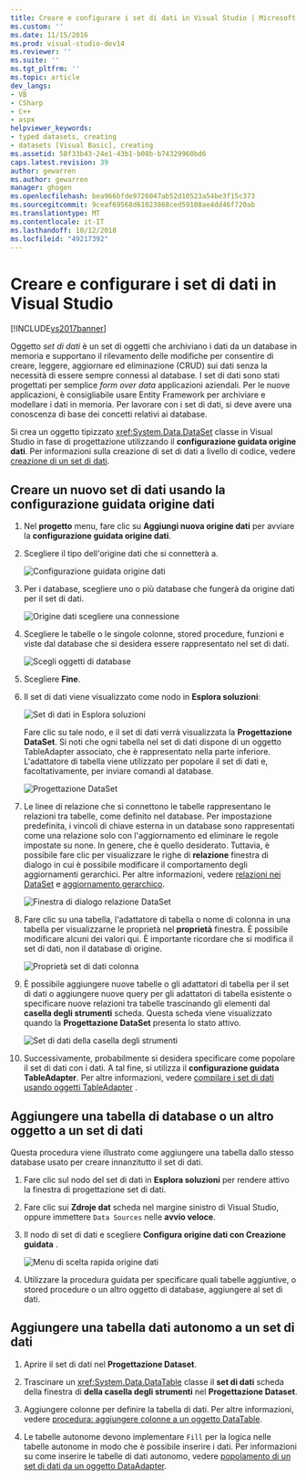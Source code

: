 ```yaml
---
title: Creare e configurare i set di dati in Visual Studio | Microsoft Docs
ms.custom: ''
ms.date: 11/15/2016
ms.prod: visual-studio-dev14
ms.reviewer: ''
ms.suite: ''
ms.tgt_pltfrm: ''
ms.topic: article
dev_langs:
- VB
- CSharp
- C++
- aspx
helpviewer_keywords:
- typed datasets, creating
- datasets [Visual Basic], creating
ms.assetid: 58f33b43-24e1-43b1-b08b-b74329960bd6
caps.latest.revision: 39
author: gewarren
ms.author: gewarren
manager: ghogen
ms.openlocfilehash: bea966bfde9726047ab52d10523a54be3f15c373
ms.sourcegitcommit: 9ceaf69568d61023868ced59108ae4dd46f720ab
ms.translationtype: MT
ms.contentlocale: it-IT
ms.lasthandoff: 10/12/2018
ms.locfileid: "49217392"
---
```

# <a name="create-and-configure-datasets-in-visual-studio"></a>Creare e configurare i set di dati in Visual Studio
[!INCLUDE[vs2017banner](../includes/vs2017banner.md)]

  
Oggetto *set di dati* è un set di oggetti che archiviano i dati da un database in memoria e supportano il rilevamento delle modifiche per consentire di creare, leggere, aggiornare ed eliminazione (CRUD) sui dati senza la necessità di essere sempre connessi al database. I set di dati sono stati progettati per semplice *form over data* applicazioni aziendali. Per le nuove applicazioni, è consigliabile usare Entity Framework per archiviare e modellare i dati in memoria. Per lavorare con i set di dati, si deve avere una conoscenza di base dei concetti relativi ai database.  
  
 Si crea un oggetto tipizzato <xref:System.Data.DataSet> classe in Visual Studio in fase di progettazione utilizzando il **configurazione guidata origine dati**. Per informazioni sulla creazione di set di dati a livello di codice, vedere [creazione di un set di dati](http://msdn.microsoft.com/library/57629d8f-393e-4677-8b83-29ffde27f5fc).  
  
## <a name="create-a-new-dataset-by-using-the-data-source-configuration-wizard"></a>Creare un nuovo set di dati usando la configurazione guidata origine dati  
  
1.  Nel **progetto** menu, fare clic su **Aggiungi nuova origine dati** per avviare la **configurazione guidata origine dati**.  
  
2.  Scegliere il tipo dell'origine dati che si connetterà a.  
  
     ![Configurazione guidata origine dati](../data-tools/media/data-source-configuration-wizard.png "configurazione guidata origine dati")  
  
3.  Per i database, scegliere uno o più database che fungerà da origine dati per il set di dati.  
  
     ![Origine dati scegliere una connessione](../data-tools/media/data-source-choose-a-connection.png "origine dati scegliere una connessione")  
  
4.  Scegliere le tabelle o le singole colonne, stored procedure, funzioni e viste dal database che si desidera essere rappresentato nel set di dati.  
  
     ![Scegli oggetti di database](../data-tools/media/raddata-chose-objects.png "raddata scegliere oggetti")  
  
5.  Scegliere **Fine**.  
  
6.  Il set di dati viene visualizzato come nodo in **Esplora soluzioni**:  
  
     ![Set di dati in Esplora soluzioni](../data-tools/media/dataset-in-solution-explorer.png "set di dati in Esplora soluzioni")  
  
     Fare clic su tale nodo, e il set di dati verrà visualizzata la **Progettazione DataSet**. Si noti che ogni tabella nel set di dati dispone di un oggetto TableAdapter associato, che è rappresentato nella parte inferiore. L'adattatore di tabella viene utilizzato per popolare il set di dati e, facoltativamente, per inviare comandi al database.  
  
     ![Progettazione DataSet](../data-tools/media/dataset-designer.png "Progettazione DataSet")  
  
7.  Le linee di relazione che si connettono le tabelle rappresentano le relazioni tra tabelle, come definito nel database. Per impostazione predefinita, i vincoli di chiave esterna in un database sono rappresentati come una relazione solo con l'aggiornamento ed eliminare le regole impostate su none. In genere, che è quello desiderato. Tuttavia, è possibile fare clic per visualizzare le righe di **relazione** finestra di dialogo in cui è possibile modificare il comportamento degli aggiornamenti gerarchici. Per altre informazioni, vedere [relazioni nei DataSet](../data-tools/relationships-in-datasets.md) e [aggiornamento gerarchico](../data-tools/hierarchical-update.md).  
  
     ![Finestra di dialogo relazione DataSet](../data-tools/media/raddata-relation-dialog.png "finestra di dialogo relazione raddata")  
  
8.  Fare clic su una tabella, l'adattatore di tabella o nome di colonna in una tabella per visualizzarne le proprietà nel **proprietà** finestra. È possibile modificare alcuni dei valori qui. È importante ricordare che si modifica il set di dati, non il database di origine.  
  
     ![Proprietà set di dati colonna](../data-tools/media/dataset-column-properties.png "proprietà set di dati colonna")  
  
9. È possibile aggiungere nuove tabelle o gli adattatori di tabella per il set di dati o aggiungere nuove query per gli adattatori di tabella esistente o specificare nuove relazioni tra tabelle trascinando gli elementi dal **casella degli strumenti** scheda. Questa scheda viene visualizzato quando la **Progettazione DataSet** presenta lo stato attivo.  
  
     ![Set di dati della casella degli strumenti](../data-tools/media/raddata-dataset-toolbox.png "raddata set di dati della casella degli strumenti")  
  
10. Successivamente, probabilmente si desidera specificare come popolare il set di dati con i dati. A tal fine, si utilizza il **configurazione guidata TableAdapter**. Per altre informazioni, vedere [compilare i set di dati usando oggetti TableAdapter](../data-tools/fill-datasets-by-using-tableadapters.md) .  
  
## <a name="add-a-database-table-or-other-object-to-an-existing-dataset"></a>Aggiungere una tabella di database o un altro oggetto a un set di dati  
 Questa procedura viene illustrato come aggiungere una tabella dallo stesso database usato per creare innanzitutto il set di dati.  
  
1.  Fare clic sul nodo del set di dati in **Esplora soluzioni** per rendere attivo la finestra di progettazione set di dati.  
  
2.  Fare clic sui **Zdroje dat** scheda nel margine sinistro di Visual Studio, oppure immettere `Data Sources` nelle **avvio veloce**.  
  
3.  Il nodo di set di dati e scegliere **Configura origine dati con Creazione guidata** .  
  
     ![Menu di scelta rapida origine dati](../data-tools/media/data-source-context-menu.png "menu di scelta rapida Zdroj dat")  
  
4.  Utilizzare la procedura guidata per specificare quali tabelle aggiuntive, o stored procedure o un altro oggetto di database, aggiungere al set di dati.  
  
## <a name="add-a-stand-alone-data-table-to-a-dataset"></a>Aggiungere una tabella dati autonomo a un set di dati  
  
1.  Aprire il set di dati nel **Progettazione Dataset**.  
  
2.  Trascinare un <xref:System.Data.DataTable> classe il **set di dati** scheda della finestra di **della casella degli strumenti** nel **Progettazione Dataset**.  
  
3.  Aggiungere colonne per definire la tabella di dati. Per altre informazioni, vedere [procedura: aggiungere colonne a un oggetto DataTable](http://msdn.microsoft.com/library/8ca21f77-b99a-47a7-a656-7cfd7a1bd9df).  
  
4.  Le tabelle autonome devono implementare `Fill` per la logica nelle tabelle autonome in modo che è possibile inserire i dati. Per informazioni su come inserire le tabelle di dati autonomo, vedere [popolamento di un set di dati da un oggetto DataAdapter](http://msdn.microsoft.com/library/3fa0ac7d-e266-4954-bfac-3fbe2f913153).

